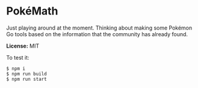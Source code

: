 PokéMath
========

Just playing around at the moment. Thinking about making some Pokémon Go tools
based on the information that the community has already found.

**License:** MIT

To test it:

```
$ npm i
$ npm run build
$ npm run start 
```
